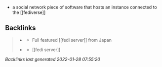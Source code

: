 - a social network piece of software that hosts an instance connected to the [[fediverse]]
## Backlinks

> - [](misskey.md)
>   - Full featured [[fedi server]] from Japan
>    
> - [](pleroma.md)
>   - [[fedi server]]

_Backlinks last generated 2022-01-28 07:55:20_